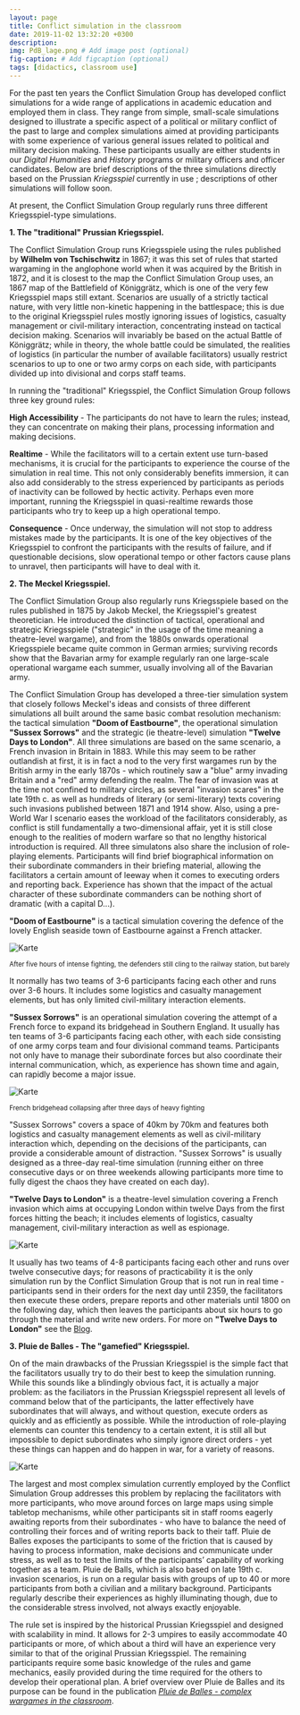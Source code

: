 ```yaml
---
layout: page
title: Conflict simulation in the classroom
date: 2019-11-02 13:32:20 +0300
description: 
img: PdB_lage.png # Add image post (optional)
fig-caption: # Add figcaption (optional)
tags: [didactics, classroom use]
---
```


For the past ten years the Conflict Simulation Group has developed conflict simulations for a wide range of applications in academic education and employed them in class. They range from simple, small-scale simulations designed to illustrate a specific aspect of a political or military conflict of the past to large and complex simulations aimed at providing participants with some experience of various general issues related to political and military decision making. These participants usually are either students in our *Digital Humanities* and *History* programs or military officers and officer candidates. Below are brief descriptions of the three simulations directly based on the Prussian *Kriegsspiel* currently in use ; descriptions of other simulations will follow soon.

At present, the Conflict Simulation Group regularly runs three different Kriegsspiel-type simulations.
  

**1. The "traditional" Prussian Kriegsspiel.**

The Conflict Simulation Group runs Kriegsspiele using the rules published by **Wilhelm von Tschischwitz** in 1867; it was this set of rules that started wargaming in the anglophone world when it was acquired by the British in 1872, and it is closest to the map the Conflict Simulation Group uses, an 1867 map of the Battlefield of Königgrätz, which is one of the very few Kriegsspiel maps still extant. Scenarios are usually of a strictly tactical nature, with very little non-kinetic happening in the battlespace; this is due to the original Kriegsspiel rules mostly ignoring issues of logistics, casualty management or civil-military interaction, concentrating instead on tactical decision making. Scenarios will invariably be based on the actual Battle of Königgrätz; while in theory, the whole battle could be simulated, the realities of logistics (in particular the number of available facilitators) usually restrict scenarios to up to one or two army corps on each side, with participants divided up into divisional and corps staff teams.

In running the "traditional" Kriegsspiel, the Conflict Simulation Group follows three key ground rules:

**High Accessibility** - The participants do not have to learn the rules; instead, they can concentrate on making their plans, processing information and making decisions.

**Realtime** - While the facilitators will to a certain extent use turn-based mechanisms, it is crucial for the participants to experience the course of the simulation in real time. This not only considerably benefits immersion, it can also add considerably to the stress experienced by participants as periods of inactivity can be followed by hectic activity. Perhaps even more important, running the Kriegsspiel in quasi-realtime rewards those participants who try to keep up a high operational tempo.

**Consequence** - Once underway, the simulation will not stop to address mistakes made by the participants. It is one of the key objectives of the Kriegsspiel to confront the participants with the results of failure, and if questionable decisions, slow operational tempo or other factors cause plans to unravel, then participants will have to deal with it.
  

**2. The Meckel Kriegsspiel.**

The Conflict Simulation Group also regularly runs Kriegsspiele based on the rules published in 1875 by Jakob Meckel, the Kriegsspiel's greatest theoretician. He introduced the distinction of tactical, operational and strategic Kriegsspiele ("strategic" in the usage of the time meaning a theatre-level wargame), and from the 1880s onwards operational Kriegsspiele became quite common in German armies; surviving records show that the Bavarian army for example regularly ran one large-scale operational wargame each summer, usually involving all of the Bavarian army.

The Conflict Simulation Group has developed a three-tier simulation system that closely follows Meckel's ideas and consists of three different simulations all built around the same basic combat resolution mechanism: the tactical simulation **"Doom of Eastbourne"**, the operational simulation **"Sussex Sorrows"** and the strategic (ie theatre-level) simulation **"Twelve Days to London"**. All three simulations are based on the same scenario, a French invasion in Britain in 1883. While this may seem to be rather outlandish at first, it is in fact a nod to the very first wargames run by the British army in the early 1870s - which routinely saw a "blue" army invading Britain and a "red" army defending the realm. The fear of invasion was at the time not confined to military circles, as several "invasion scares" in the late 19th c. as well as hundreds of literary (or semi-literary) texts covering such invasions published between 1871 and 1914 show. Also, using a pre-World War I scenario eases the workload of the facilitators considerably, as conflict is still fundamentally a two-dimensional affair, yet it is still close enough to the realities of modern warfare so that no lengthy historical introduction is required. All three simulatons also share the inclusion of role-playing elements. Participants will find brief biographical information on their subordinate commanders in their briefing material, allowing the facilitators a certain amount of leeway when it comes to executing orders and reporting back. Experience has shown that the impact of the actual character of these subordinate commanders can be nothing short of dramatic (with a capital D...).

**"Doom of Eastbourne"** is a tactical simulation covering the defence of the lovely English seaside town of Eastbourne against a French attacker. 

![Karte]({{site.baseurl}}/assets/img/Eastbourne_1520.png)

<sub>After five hours of intense fighting, the defenders still cling to the railway station, but barely</sub>

It normally has two teams of 3-6 participants facing each other and runs over 3-6 hours. It includes some logistics and casualty management elements, but has only limited civil-military interaction elements.

**"Sussex Sorrows"** is an operational simulation covering the attempt of a French force to expand its bridgehead in Southern England. It usually has ten teams of 3-6 participants facing each other, with each side consisting of one army corps team and four divisional command teams. Participants not only have to manage their subordinate forces but also coordinate their internal communication, which, as experience has shown time and again, can rapidly become a major issue. 

![Karte]({{site.baseurl}}/assets/img/bridgehead_collapsing.png)

<sub>French bridgehead collapsing after three days of heavy fighting</sub>

"Sussex Sorrows" covers a space of 40km by 70km and features both logistics and casualty management elements as well as civil-military interaction which, depending on the decisions of the participants, can provide a considerable amount of distraction. "Sussex Sorrows" is usually designed as a three-day real-time simulation (running either on three consecutive days or on three weekends allowing participants more time to fully digest the chaos they have created on each day).

**"Twelve Days to London"** is a theatre-level simulation covering a French invasion which aims at occupying London within twelve Days from the first forces hitting the beach; it includes elements of logistics, casualty management, civil-military interaction as well as espionage. 

![Karte]({{site.baseurl}}/assets/img/Tag4.jpg)

It usually has two teams of 4-8 participants facing each other and runs over twelve consecutive days; for reasons of practicability it is the only simulation run by the Conflict Simulation Group that is not run in real time - participants send in their orders for the next day until 2359, the facilitators then execute these orders, prepare reports and other materials until 1800 on the following day, which then leaves the participants about six hours to go through the material and write new orders. For more on **"Twelve Days to London"** see the [Blog](https://cosimg.github.io/blog/2020/04/01/twelve-days-to-london.html).
  

**3. Pluie de Balles - The "gamefied" Kriegsspiel.**

On of the main drawbacks of the Prussian Kriegsspiel is the simple fact that the facilitators usually try to do their best to keep the simulation running. While this sounds like a blindingly obvious fact, it is actually a major problem: as the faciliators in the Prussian Kriegsspiel represent all levels of command below that of the participants, the latter effectively have subordinates that will always, and without question, execute orders as quickly and as efficiently as possible. While the introduction of role-playing elements can counter this tendency to a certain extent, it is still all but impossible to depict subordinates who simply ignore direct orders - yet these things can happen and do happen in war, for a variety of reasons. 

![Karte]({{site.baseurl}}/assets/img/pdb.jpg)

The largest and most complex simulation currently employed by the Conflict Simulation Group addresses this problem by replacing the facilitators with more participants, who move around forces on large maps using simple tabletop mechanisms, while other participants sit in staff rooms eagerly awaiting reports from their subordinates - who have to balance the need of controlling their forces and of writing reports back to their taff. Pluie de Balles exposes the participants to some of the friction that is caused by having to process information, make decisions and communicate under stress, as well as to test the limits of the participants’ capability of working together as a team. Pluie de Balls, which is also based on late 19th c. invasion scenarios, is run on a regular basis with groups of up to 40 or more participants from both a civilian and a military background. Participants regularly describe their experiences as highly illuminating though, due to the considerable stress involved, not always exactly enjoyable.

The rule set is inspired by the historical Prussian Kriegsspiel and designed with scalability in mind. It allows for 2-3 umpires to easily accommodate 40 participants or more, of which about a third will have an experience very similar to that of the original Prussian Kriegsspiel. The remaining participants require some basic knowledge of the rules and game mechanics, easily provided during the time required for the others to develop their operational plan. A brief overview over Pluie de Balles and its purpose can be found in the publication [*Pluie de Balles - complex wargames in the classroom*](http://analoggamestudies.org/2018/09/pluie-de-balles-complex-wargames-in-the-classroom/).


